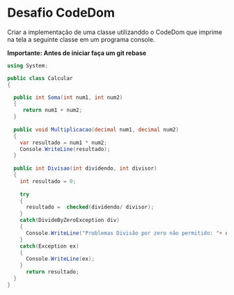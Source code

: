 # Desafio CodeDom
Criar a implementação de uma classe utilizanddo o CodeDom que imprime na tela a seguinte classe em um programa console.

**Importante: Antes de iniciar faça um git rebase**
```csharp
using System;

public class Calcular
{

  public int Soma(int num1, int num2)
  {
     return num1 + num2;
  }
  
  public void Multiplicacao(decimal num1, decimal num2)
  {
    var resultado = num1 * num2;
    Console.WriteLine(resultado);
  }
  
  public int Divisao(int dividendo, int divisor)
  {
    int resultado = 0;
    
    try
    {
      resultado =  checked(dividendo/ divisor);
    }
    catch(DivideByZeroException div)
    {
      Console.WriteLine("Problemas Divisão por zero não permitido: "+ div);
    }
    catch(Exception ex)
    {
      Console.WriteLine(ex);
    }
	  return resultado;
  }
}
```

